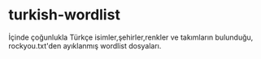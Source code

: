 # turkish-wordlist
İçinde çoğunlukla Türkçe isimler,şehirler,renkler ve takımların bulunduğu, rockyou.txt'den ayıklanmış wordlist dosyaları. 
